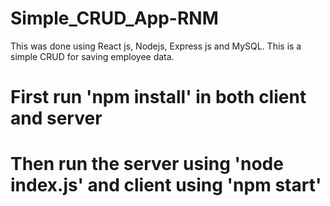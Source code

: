 # Simple_CRUD_App-RNM

This was done using React js,  Nodejs, Express js and MySQL. This is a simple CRUD for saving employee data.

# First run 'npm install' in both client and server

# Then run the server using 'node index.js' and client using 'npm start'
